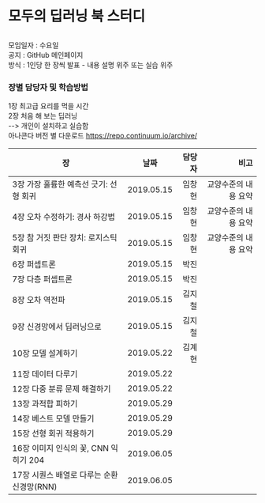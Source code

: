 # 모두의 딥러닝 북 스터디

## 
모임일자 : 수요일  
공지 : GitHub 메인페이지  
방식 : 1인당 한 장씩 발표 - 내용 설명 위주 또는 실습 위주

### 장별 담당자 및 학습방법 
1장 최고급 요리를 먹을 시간  
2장 처음 해 보는 딥러닝  
--> 개인이 설치하고 실습함  
아나콘다 버전 별 다운로드 https://repo.continuum.io/archive/  

장|날짜|담당자 | 비고
---|:---:|---:|---:
3장 가장 훌륭한 예측선 긋기: 선형 회귀 |2019.05.15| 임창현 | 교양수준의 내용 요약  
4장 오차 수정하기: 경사 하강법 | 2019.05.15|  임창현 | 교양수준의 내용 요약   
5장 참 거짓 판단 장치: 로지스틱 회귀  | 2019.05.15|  임창현 | 교양수준의 내용 요약   
6장 퍼셉트론   | 2019.05.15 | 박진 |  
7장 다층 퍼셉트론   | 2019.05.15| 박진 |  
8장 오차 역전파   | 2019.05.15 | 김지철 |  
9장 신경망에서 딥러닝으로   | 2019.05.15 | 김지철 |  
10장 모델 설계하기   | 2019.05.22 | 김계현 |  
11장 데이터 다루기  | 2019.05.22 |    |
12장 다중 분류 문제 해결하기  | 2019.05.22 |   |
13장 과적합 피하기    | 2019.05.29 |   |
14장 베스트 모델 만들기    | 2019.05.29 |   |
15장 선형 회귀 적용하기    | 2019.05.29 |   |
16장 이미지 인식의 꽃, CNN 익히기 204    | 2019.06.05 |   |
17장 시퀀스 배열로 다루는 순환 신경망(RNN) | 2019.06.05 |   |
